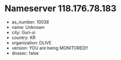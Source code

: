 # Nameserver 118.176.78.183

* as_number: 10036
* name: Unknown
* city: Guri-si
* country: KR
* organization: DLIVE
* version: YOU are being MONITORED!!
* dnssec: false
